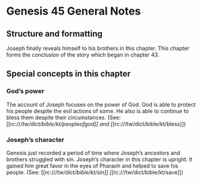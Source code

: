# Genesis 45 General Notes
## Structure and formatting

Joseph finally reveals himself to his brothers in this chapter. This chapter forms the conclusion of the story which began in chapter 43.

## Special concepts in this chapter

### God’s power
The account of Joseph focuses on the power of God. God is able to protect his people despite the evil actions of some. He also is able to continue to bless them despite their circumstances. (See: [[rc://*/tw/dict/bible/kt/peopleofgod]] and [[rc://*/tw/dict/bible/kt/bless]])

### Joseph’s character
Genesis just recorded a period of time where Joseph’s ancestors and brothers struggled with sin. Joseph’s character in this chapter is upright. It gained him great favor in the eyes of Pharaoh and helped to save his people. (See: [[rc://*/tw/dict/bible/kt/sin]] [[rc://*/tw/dict/bible/kt/save]])